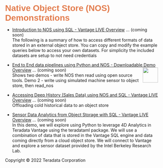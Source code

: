 <b style = 'font-size:28px;font-family:Arial;color:#E37C4D'>Native Object Store (NOS) Demonstrations</b>
 
* [Introduction to NOS using SQL - Vantage LIVE Overview](#) ... (coming soon)
<br>The following is a summary of how to access different formats of data stored in an external object store. You can copy and modify the example queries below to access your own datasets. For simplicity the included datasets are setup to not need credentials</br>
 
* [End to End data pipelines using Python and NOS - Downloadable Demo Overview](#) ... (coming soon)<img src="../UseCases/GLM_Fraud_Detection_SQLE/NOS_Icon.jpg" style="float: right; margin-left: 10px; height: 50px; width: auto;" />
<br>Shows two demos - write NOS then read using open source tools.  Demo 2 - write using simulated machine sensor to object store, then read_nos</br>
 
* [Accessing Deep History (Sales Data) using NOS and SQL - Vantage LIVE Overview](#) ... (coming soon)
<br>Offloading cold historical data to an object store</br>
 
* [Sensor Data Analytics from Object Storage with SQL - Vantage LIVE Overview](#) ... (coming soon)
<br>In this demo, we will explore using Python to leverage 4D Analytics in Teradata Vantage using the teradataml package. We will use a combination of data that is stored in the Vantage SQL engine and data coming directly from a cloud object store. We will connect to Vantage and explore a sensor dataset provided by the Intel Berkeley Research Lab.</br>
 

Copyright © 2022 Teradata Corporation
